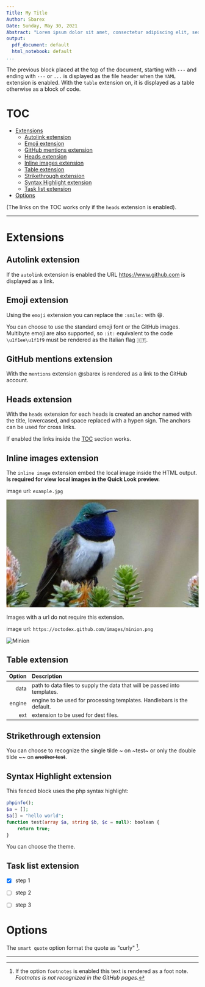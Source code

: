 ```yaml
---
Title: My Title
Author: Sbarex
Date: Sunday, May 30, 2021
Abstract: "Lorem ipsum dolor sit amet, consectetur adipiscing elit, sed do eiusmod tempor incididunt ut labore et dolore magna aliqua."
output:
  pdf_document: default
  html_notebook: default
...
```


The previous block placed at the top of the document, starting with `---` and ending with `---` or `...` is displayed as the file header when the `YAML` extension is enabled. With the `table` extension on, it is displayed as a table otherwise as a block of code.


# TOC

- [Extensions](#extensions)
  - [Autolink extension](#autolink-extension)
  - [Emoji extension](#emoji-extension)
  - [GitHub mentions extension](#github-mentions-extension)
  - [Heads extension](#heads-extension)
  - [Inline images extension](#inline-images-extension)
  - [Table extension](#table-extension)
  - [Strikethrough extension](#strikethrough-extension)
  - [Syntax Highlight extension](#syntax-highlight-extension)
  - [Task list extension](#task-list-extension)
- [Options](#options)

(The links on the TOC works only if the `heads` extension is enabled).

---

#  Extensions

## Autolink extension

If the `autolink` extension is enabled the URL https://www.github.com is displayed as a link.

## Emoji extension

Using the `emoji` extension you can replace the `:smile:` with :smile:. 

You can choose to use the standard emoji font or the GitHub images.
Multibyte emoji are also supported, so `:it:` equivalent to the code `\u1f1ee\u1f1f9` must be rendered as the Italian flag :it:.

## GitHub mentions extension

With the `mentions` extension @sbarex is rendered as a link to the GitHub account.

## Heads extension

With the `heads` extension for each heads is created an anchor named with the title, lowercased, and space replaced with a hypen sign.
The anchors can be used for cross links. 

If enabled the links inside the [TOC](#toc) section works. 

## Inline images extension

The `inline image` extension embed the local image inside the HTML output. **Is required for view local images in the Quick Look preview.**


image url: `example.jpg`

![Colibrì](example.jpg)


Images with a url do not require this extension.

image url: `https://octodex.github.com/images/minion.png`

![Minion](https://octodex.github.com/images/minion.png)


## Table extension
| Option | Description |
| ------:| :-----------|
| data   | path to data files to supply the data that will be passed into templates. |
| engine | engine to be used for processing templates. Handlebars is the default. |
| ext    | extension to be used for dest files. |


## Strikethrough extension
You can choose to recognize the single tilde \~ on ~test~ or only the double tilde \~\~ on ~~another test~~.

## Syntax Highlight extension

This fenced block uses the php syntax highlight:

```php
phpinfo();
$a = [];
$a[] = "hello world";
function test(array $a, string $b, $c = null): boolean {
    return true;
}
```

You can choose the theme.

## Task list extension
* [x] step 1
* [ ] step 2 
* [ ] step 3


# Options

The `smart quote` option format the quote as "curly" [^footnote1].

---
[^footnote1]: If the option `footnotes` is enabled this text is rendered as a foot note. _Footnotes is not recognized in the GitHub pages._

